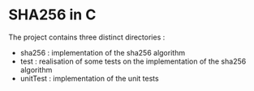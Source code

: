# SHA256 in C

The project contains three distinct directories :
- sha256 : implementation of the sha256 algorithm
- test : realisation of some tests on the implementation of the sha256 algorithm
- unitTest : implementation of the unit tests